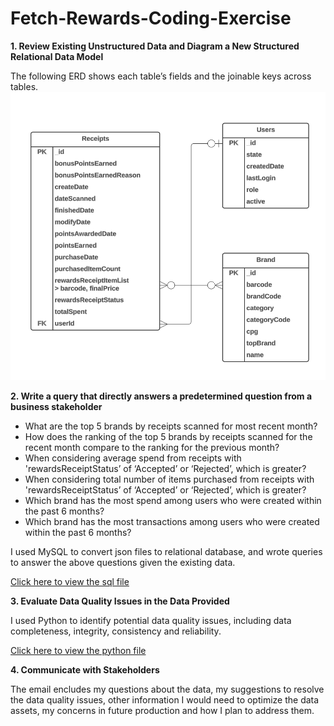 # Fetch-Rewards-Coding-Exercise

**1. Review Existing Unstructured Data and Diagram a New Structured Relational Data Model**
   
   The following ERD shows each table’s fields and the joinable keys across tables.
![alt text](https://github.com/zwxxx121/Fetch-Rewards-Coding-Exercise/blob/main/Screenshot%202023-07-15%20at%2012.49.45%20PM.png)

**2. Write a query that directly answers a predetermined question from a business stakeholder**
   * What are the top 5 brands by receipts scanned for most recent month?
   * How does the ranking of the top 5 brands by receipts scanned for the recent month compare to the ranking for the previous month?
   * When considering average spend from receipts with 'rewardsReceiptStatus’ of ‘Accepted’ or ‘Rejected’, which is greater?
   * When considering total number of items purchased from receipts with 'rewardsReceiptStatus’ of ‘Accepted’ or ‘Rejected’, which is greater?
   * Which brand has the most spend among users who were created within the past 6 months?
   * Which brand has the most transactions among users who were created within the past 6 months?
     
   I used MySQL to convert json files to relational database, and wrote queries to answer the above questions given the existing data.
   
   [Click here to view the sql file](https://github.com/zwxxx121/Fetch-Rewards-Coding-Exercise/blob/main/Queries_Business_Questions.sql)
   
**3. Evaluate Data Quality Issues in the Data Provided**
   
   I used Python to identify potential data quality issues, including data completeness, integrity, consistency and reliability. 

   [Click here to view the python file](https://github.com/zwxxx121/Fetch-Rewards-Coding-Exercise/blob/main/Fetch%20-%20Data%20Quality.ipynb)
   
**4. Communicate with Stakeholders**
   
   The email encludes my questions about the data, my suggestions to resolve the data quality issues, other information I would need to optimize the data assets, my concerns in future production and how I plan to address them.
